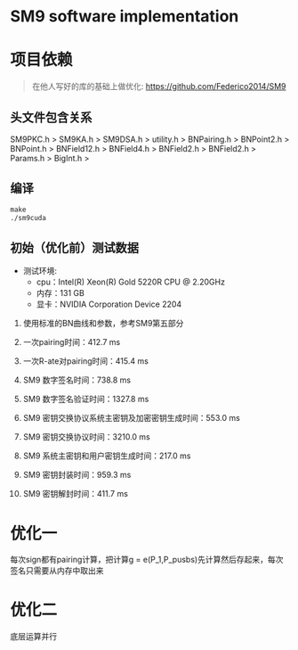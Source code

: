# SM9 software implementation

# 项目依赖
> 在他人写好的库的基础上做优化: https://github.com/Federico2014/SM9

## 头文件包含关系
SM9PKC.h > SM9KA.h > SM9DSA.h > utility.h > BNPairing.h > BNPoint2.h > BNPoint.h > BNField12.h > BNField4.h > BNField2.h > BNField2.h > Params.h > BigInt.h > 

## 编译
```makefile
make
./sm9cuda
```

## 初始（优化前）测试数据
- 测试环境:
    + cpu：Intel(R) Xeon(R) Gold 5220R CPU @ 2.20GHz
    + 内存：131 GB
    + 显卡：NVIDIA Corporation Device 2204

1. 使用标准的BN曲线和参数，参考SM9第五部分

2. 一次pairing时间：412.7 ms

3. 一次R-ate对pairing时间：415.4 ms

4. SM9 数字签名时间：738.8 ms

5. SM9 数字签名验证时间：1327.8 ms

6. SM9 密钥交换协议系统主密钥及加密密钥生成时间：553.0 ms

7. SM9 密钥交换协议时间：3210.0 ms

8. SM9 系统主密钥和用户密钥生成时间：217.0 ms

9. SM9 密钥封装时间：959.3 ms

10. SM9 密钥解封时间：411.7 ms

# 优化一
每次sign都有pairing计算，把计算g = e(P_1,P_pusbs)先计算然后存起来，每次签名只需要从内存中取出来

# 优化二 
底层运算并行





